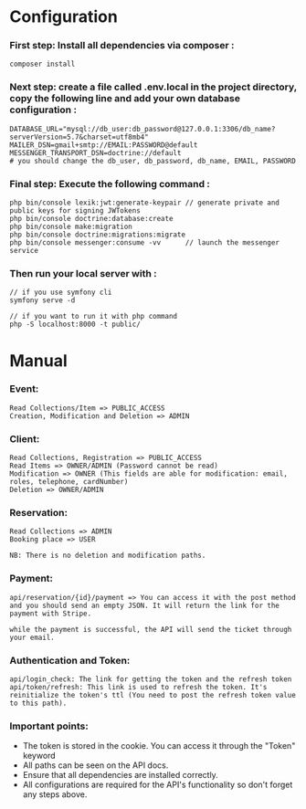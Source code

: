 <h1>Configuration</h1>

<h3>First step: Install all dependencies via composer :</h3>
  
    composer install
 
<h3>Next step: create a file called .env.local in the project directory, copy the following line and add your own database configuration :</h3>
 
    DATABASE_URL="mysql://db_user:db_password@127.0.0.1:3306/db_name?serverVersion=5.7&charset=utf8mb4"
    MAILER_DSN=gmail+smtp://EMAIL:PASSWORD@default
    MESSENGER_TRANSPORT_DSN=doctrine://default
    # you should change the db_user, db_password, db_name, EMAIL, PASSWORD

 <h3>Final step: Execute the following command :</h3>
 
    php bin/console lexik:jwt:generate-keypair // generate private and public keys for signing JWTokens 
    php bin/console doctrine:database:create
    php bin/console make:migration
    php bin/console doctrine:migrations:migrate
    php bin/console messenger:consume -vv      // launch the messenger service

<h3>Then run your local server with : </h3>
    
    // if you use symfony cli
    symfony serve -d
    
    // if you want to run it with php command
    php -S localhost:8000 -t public/   


<h1>Manual</h1>

### Event:

    Read Collections/Item => PUBLIC_ACCESS
    Creation, Modification and Deletion => ADMIN

### Client:

    Read Collections, Registration => PUBLIC_ACCESS
    Read Items => OWNER/ADMIN (Password cannot be read)
    Modification => OWNER (This fields are able for modification: email, roles, telephone, cardNumber)
    Deletion => OWNER/ADMIN

### Reservation:
    Read Collections => ADMIN
    Booking place => USER

    NB: There is no deletion and modification paths.

### Payment:

    api/reservation/{id}/payment => You can access it with the post method and you should send an empty JSON. It will return the link for the payment with Stripe.

    while the payment is successful, the API will send the ticket through your email.

### Authentication and Token:

    api/login_check: The link for getting the token and the refresh token
    api/token/refresh: This link is used to refresh the token. It's reinitialize the token's ttl (You need to post the refresh token value to this path).

### Important points:

<ul>
    <li>The token is stored in the cookie. You can access it through the "Token" keyword</li>
    <li>All paths can be seen on the API docs.</li>
    <li>Ensure that all dependencies are installed correctly.</li>
    <li>All configurations are required for the API's functionality so don't forget any steps above.</li>
<ul>